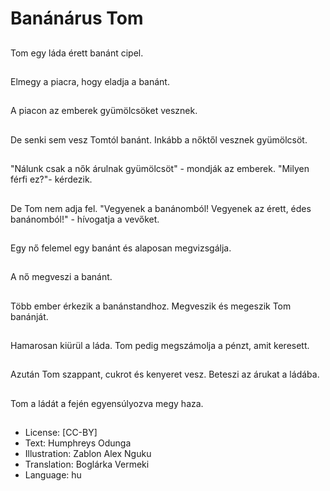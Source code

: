# Banánárus Tom

##
Tom egy láda érett banánt cipel.

##
Elmegy a piacra, hogy eladja a banánt.

##
A piacon az emberek gyümölcsöket vesznek.

##
De senki sem vesz Tomtól banánt. Inkább a nőktől vesznek gyümölcsöt.

##
"Nálunk csak a nők árulnak gyümölcsöt" - mondják az emberek. "Milyen férfi ez?"- kérdezik.

##
De Tom nem adja fel. "Vegyenek a banánomból! Vegyenek az érett, édes banánomból!" - hívogatja a vevőket.

##
Egy nő felemel egy banánt és alaposan megvizsgálja.

##
A nő megveszi a banánt.

##
Több ember érkezik a banánstandhoz. Megveszik és megeszik Tom banánját.

##
Hamarosan kiürül a láda. Tom pedig megszámolja a pénzt, amit keresett.

##
Azután Tom szappant, cukrot és kenyeret vesz. Beteszi az árukat a ládába.

##
Tom a ládát a fején egyensúlyozva megy haza.

##
* License: [CC-BY]
* Text: Humphreys Odunga
* Illustration: Zablon Alex Nguku
* Translation: Boglárka Vermeki
* Language: hu
